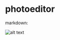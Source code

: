 # photoeditor
markdown:

![alt text](https://play.google.com/store/apps/details?id=com.zentertain.photoeditor&hl=hu&gl=DE)
